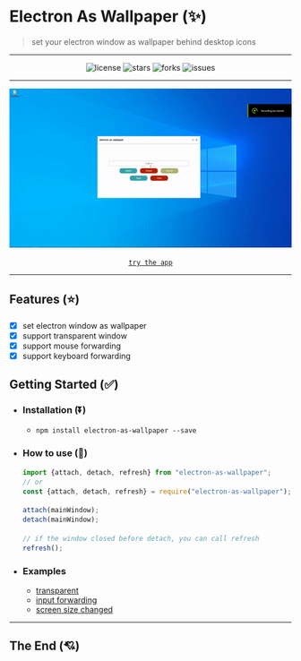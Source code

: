 # Electron As Wallpaper (✨)

> set your electron window as wallpaper behind desktop icons

---

<div align="center">

![license](https://badgen.net/badge/license/MIT/blue)
![stars](https://badgen.net/npm/v/electron-as-wallpaper)
![forks](https://badgen.net/npm/dw/electron-as-wallpaper)
![issues](https://badgen.net/github/open-issues/meslzy/electron-as-wallpaper)

</div>

---

<div align="center">

![issues](assets/app.gif)

<a href="https://github.com/meslzy/electron-as-wallpaper/releases/tag/v1.0">`try the app`</a>

</div>

---

## Features (⭐)

- [x] set electron window as wallpaper
- [x] support transparent window
- [x] support mouse forwarding
- [x] support keyboard forwarding

## Getting Started (✅)

- ### Installation (⏬)
    - `npm install electron-as-wallpaper --save`

- ### How to use (🌠)
  ```js
  import {attach, detach, refresh} from "electron-as-wallpaper";
  // or
  const {attach, detach, refresh} = require("electron-as-wallpaper");
  
  attach(mainWindow);
  detach(mainWindow);
  
  // if the window closed before detach, you can call refresh
  refresh();
  ```

- ### Examples
    - [transparent](exmaples/transparent/index.js)
    - [input forwarding](exmaples/input-forwarding/index.js)
    - [screen size changed](exmaples/screen-size-changed/index.js)

---

## The End (💘)
